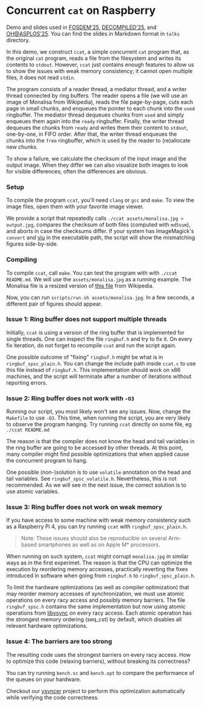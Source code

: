 # Concurrent `cat` on Raspberry

Demo and slides used in [FOSDEM'25][], [DECOMPILED'25][], and [OH@ASPLOS'25][].
You can find the slides in Markdown format in `talks` directory.

[FOSDEM'25]:
https://fosdem.org/2025/schedule/event/fosdem-2025-6757-multicore-concurrency-algorithms-performance-correctness/
[DECOMPILED'25]: https://decompiled.de/schedule
[OH@ASPLOS'25]: https://openharmonyos.org/tutorial/

In this demo, we construct `ccat`, a simple concurrent `cat` program that, as
the original `cat` program, reads a file from the filesystem and writes its
contents to `stdout`.  However, `ccat` just contains enough features to allow
us to show the issues with weak memory consistency; it cannot open multiple
files, it does not read `stdin`.

The program consists of a reader thread, a mediator thread, and a writer thread
connected by ring buffers.  The reader opens a file (we will use an image of
Monalisa from Wikipedia), reads the file page-by-page, cuts each page in small
chunks, and enqueues the pointer to each chunk into the `used` ringbuffer.  The
mediator thread dequeues chunks from `used` and simply enqueues them again into
the `ready` ringbuffer. Finally, the writer thread dequeues the chunks from
`ready` and writes them their content to `stdout`, one-by-one, in FIFO order.
After that, the writer thread enqueues the chunks into the `free` ringbuffer,
which is used by the reader to (re)allocate new chunks.

To show a failure, we calculate the checksum of the input image and the output
image. When they differ we can also visualize both images to look for visible
differences; often the differences are obvious.

### Setup

To compile the program `ccat`, you'll need `clang` or `gcc` and `make`. To view
the image files, open them with your favorite image viewer.

We provide a script that repeatedly calls `./ccat assets/monalisa.jpg >
output.jpg`, compares the checksum of both files (computed with `md5sum`), and
aborts in case the checksums differ.  If your system has ImageMagick's `convert`
and [viu](https://github.com/atanunq/viu) in the executable path, the script
will show the mismatching figures side-by-side.

### Compiling

To compile `ccat`, call `make`.  You can test the program with with `./ccat
README.md`.  We will use the `assets/monalisa.jpg` as a running example. The
Monalisa file is a resized version of [this file][] from Wikipedia.

[this file]:
https://upload.wikimedia.org/wikipedia/commons/e/ec/Mona_Lisa%2C_by_Leonardo_da_Vinci%2C_from_C2RMF_retouched.jpg

Now, you can run `scripts/run.sh assets/monalisa.jpg`. In a few seconds, a
different pair of figures should appear.

### Issue 1: Ring buffer does not support multiple threads

Initially, `ccat` is using a version of the ring buffer that is implemented for
single threads. One can inspect the file `ringbuf.h` and try to fix it. On every
fix iteration, do not forget to recompile `ccat` and run the script again.

One possible outcome of "fixing" `ringbuf.h` might be what is in
`ringbuf_spsc_plain.h`.  You can change the include path inside `ccat.c` to use
this file instead of `ringbuf.h`. This implementation should work on x86
machines, and the script will terminate after a number of iterations without
reporting errors.

### Issue 2: Ring buffer does not work with `-O3`

Running our script, you most likely won't see any issues. Now, change the
`Makefile` to use `-O3`. This time, when running the script, you are very likely
to observe the program hanging. Try running `ccat` directly on some file, eg
`./ccat README.md`

The reason is that the compiler does not know the head and tail variables in
the ring buffer are going to be accessed by other threads. At this point, many
compiler might find possible optimizations that when applied cause the
concurrent program to hang.

One possible (non-)solution is to use `volatile` annotation on the head and tail
variables. See `ringbuf_spsc_volatile.h`. Nevertheless, this is not recommended.
As we will see in the next issue, the correct solution is to use atomic
variables.

### Issue 3: Ring buffer does not work on weak memory

If you have access to some machine with weak memory consistency such as a
Raspberry Pi 4, you can try running `ccat` with `ringbuf_spsc_plain.h`.

> Note: These issues should also be reproducible on several Arm-based
smartphones as well as on Apple M* processors.

When running on such system, `ccat` might corrupt `monalisa.jpg` in similar ways
as in the first experimet. The reason is that the CPU can optimize the execution
by reordering memory accesses, practically reverting the fixes introduced in
software when going from `ringbuf.h` to `ringbuf_spsc_plain.h`.

To limit the hardware optimizations (as well as compiler optimization) that may
reorder memory accesses of synchronization, we must use atomic operations on
every racy access and possibly memory barriers. The file `ringbuf_spsc.h`
contains the same implementation but now using atomic operations from
[libvsync](https://github.com/open-s4c/libvsync) on every racy access.  Each
atomic operation has the strongest memory ordering (seq_cst) by default, which
disables all relevant hardware optimizations.

### Issue 4: The barriers are too strong

The resulting code uses the strongest barriers on every racy access. How to
optimize this code (relaxing barriers), without breaking its correctness?

You can try running `bench.sc` and `bench.opt` to compare the performance of
the queues on your hardware.

Checkout our [vsyncer][] project to perform this optimization automatically
while verifying the code correctness.

[vsyncer]: https://github.com/open-s4c/vsyncer
